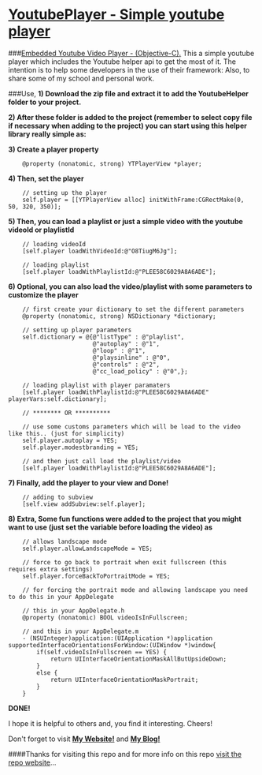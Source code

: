 [YoutubePlayer - Simple youtube player](http://jv17.github.io/YoutubePlayer/)
=======================

###[Embedded Youtube Video Player - (Objective-C).](http://jv17.github.io/YoutubePlayer/)
This a simple youtube player which includes the Youtube helper api to get the most of it. The intention is to help some developers in the use of their framework:
Also, to share some of my school and personal work. 

###Use,
**1) Download the zip file and extract it to add the YoutubeHelper folder to your project.**

**2) After these folder is added to the project (remember to select copy file if necessary when adding to the project) you can start using this helper library really simple as:**

**3) Create a player property**
```
    @property (nonatomic, strong) YTPlayerView *player;
```

**4) Then, set the player**
```
    // setting up the player
    self.player = [[YTPlayerView alloc] initWithFrame:CGRectMake(0, 50, 320, 350)];
```

**5) Then, you can load a playlist or just a simple video with the youtube videoId or playlistId**
```
    // loading videoId 
    [self.player loadWithVideoId:@"O8TiugM6Jg"];

    // loading playlist
    [self.player loadWithPlaylistId:@"PLEE58C6029A8A6ADE"];
```

**6) Optional, you can also load the video/playlist with some parameters to customize the player**
```
    // first create your dictionary to set the different parameters
    @property (nonatomic, strong) NSDictionary *dictionary;

    // setting up player parameters
    self.dictionary = @{@"listType" : @"playlist",
                        @"autoplay" : @"1",
                        @"loop" : @"1",
                        @"playsinline" : @"0",
                        @"controls" : @"2",
                        @"cc_load_policy" : @"0",};
    
    // loading playlist with player paramaters
    [self.player loadWithPlaylistId:@"PLEE58C6029A8A6ADE" playerVars:self.dictionary];

    // ******** OR **********

    // use some customs parameters which will be load to the video like this.. (just for simplicity)
    self.player.autoplay = YES;
    self.player.modestbranding = YES;
 
    // and then just call load the playlist/video
    [self.player loadWithPlaylistId:@"PLEE58C6029A8A6ADE"];
```

**7) Finally, add the player to your view and Done!**
```
    // adding to subview
    [self.view addSubview:self.player];
```

**8) Extra, Some fun functions were added to the project that you might want to use (just set the variable before loading the video) as**
```
    // allows landscape mode 
    self.player.allowLandscapeMode = YES;

    // force to go back to portrait when exit fullscreen (this requires extra settings)
    self.player.forceBackToPortraitMode = YES; 

    // for forcing the portrait mode and allowing landscape you need to do this in your AppDelegate

    // this in your AppDelegate.h
    @property (nonatomic) BOOL videoIsInFullscreen;

    // and this in your AppDelegate.m
    - (NSUInteger)application:(UIApplication *)application supportedInterfaceOrientationsForWindow:(UIWindow *)window{
        if(self.videoIsInFullscreen == YES) {
            return UIInterfaceOrientationMaskAllButUpsideDown;
        }
        else {
            return UIInterfaceOrientationMaskPortrait;
        }
    }
```
**DONE!**

I hope it is helpful to others and, you find it interesting. Cheers!

Don't forget to visit **[My Website!](http://jorgedeveloper.com)** and **[My Blog!](http://jorgedeveloper.com/blog/)**

####Thanks for visiting this repo and for more info on this repo [visit the repo website](http://jv17.github.io/YoutubePlayer/)...
